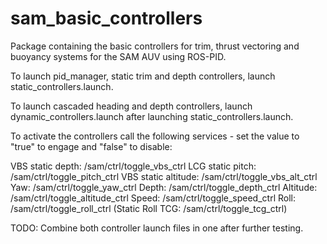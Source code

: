 # sam_basic_controllers

Package containing the basic controllers for trim, thrust vectoring and buoyancy systems for the SAM AUV using ROS-PID.

To launch pid_manager, static trim and depth controllers, launch static_controllers.launch.

To launch cascaded heading and depth controllers, launch dynamic_controllers.launch after launching static_controllers.launch.

To activate the controllers call the following services - set the value to "true" to engage and "false" to disable:

  VBS static depth: /sam/ctrl/toggle_vbs_ctrl
  LCG static pitch: /sam/ctrl/toggle_pitch_ctrl
  VBS static altitude: /sam/ctrl/toggle_vbs_alt_ctrl
  Yaw: /sam/ctrl/toggle_yaw_ctrl
  Depth: /sam/ctrl/toggle_depth_ctrl
  Altitude: /sam/ctrl/toggle_altitude_ctrl
  Speed: /sam/ctrl/toggle_speed_ctrl
  Roll: /sam/ctrl/toggle_roll_ctrl
  (Static Roll TCG: /sam/ctrl/toggle_tcg_ctrl) 

TODO: Combine both controller launch files in one after further testing.

